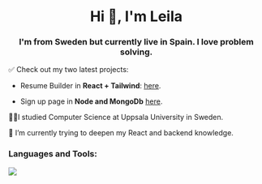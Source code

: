 <h1 align="center">Hi 👋, I'm Leila</h1>
<h3 align="center">I'm from Sweden but currently live in Spain. I love problem solving.</h3>


 ✅ Check out my two latest projects: <br><ul><li>Resume Builder in **React + Tailwind**: 
  <a href="https://cv-app-9f8d7.web.app/" target="_blank"> here</a>. <br></li>
  <li>Sign up page in <b>Node and MongoDb</b> <a href="https://signup-hmtk.onrender.com/" target="_blank">here</a>.</li> </ul>

 👩‍🎓I studied Computer Science at Uppsala University in Sweden.

 🌱 I’m currently trying to deepen my React and backend knowledge.


<h3 align="left">Languages and Tools:</h3>
<p align="left">
  <a href="https://skillicons.dev">
    <img src="https://skillicons.dev/icons?i=react,ts,svelte,git,tailwind,nodejs,mongodb,wordpress" />
  </a>
</p>


